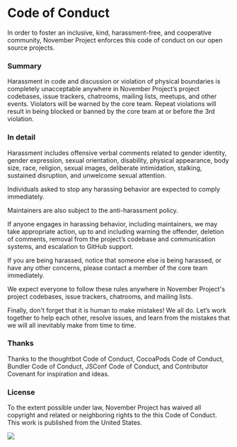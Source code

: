 # Code of Conduct

In order to foster an inclusive, kind, harassment-free, and cooperative
community, November Project enforces this code of conduct on our open source
projects.

### Summary

Harassment in code and discussion or violation of physical boundaries is
completely unacceptable anywhere in November Project’s project codebases,
issue trackers, chatrooms, mailing lists, meetups, and other events. Violators
will be warned by the core team. Repeat violations will result in being
blocked or banned by the core team at or before the 3rd violation.

### In detail

Harassment includes offensive verbal comments related to gender identity,
gender expression, sexual orientation, disability, physical appearance, body
size, race, religion, sexual images, deliberate intimidation, stalking,
sustained disruption, and unwelcome sexual attention.

Individuals asked to stop any harassing behavior are expected to comply
immediately.

Maintainers are also subject to the anti-harassment policy.

If anyone engages in harassing behavior, including maintainers, we may take
appropriate action, up to and including warning the offender, deletion of
comments, removal from the project’s codebase and communication systems, and
escalation to GitHub support.

If you are being harassed, notice that someone else is being harassed, or have
any other concerns, please contact a member of the core team immediately.

We expect everyone to follow these rules anywhere in November Project's
project codebases, issue trackers, chatrooms, and mailing lists.

Finally, don't forget that it is human to make mistakes! We all do. Let’s work
together to help each other, resolve issues, and learn from the mistakes that
we will all inevitably make from time to time.

### Thanks

Thanks to the thoughtbot Code of Conduct, CocoaPods Code of Conduct, Bundler
Code of Conduct, JSConf Code of Conduct, and Contributor Covenant for
inspiration and ideas.

### License

To the extent possible under law, November Project has waived all copyright
and related or neighboring rights to the this Code of Conduct. This work is
published from the United States.

[![](http://i.creativecommons.org/p/zero/1.0/88x31.png)](http://creativecommons.org/publicdomain/zero/1.0/)
